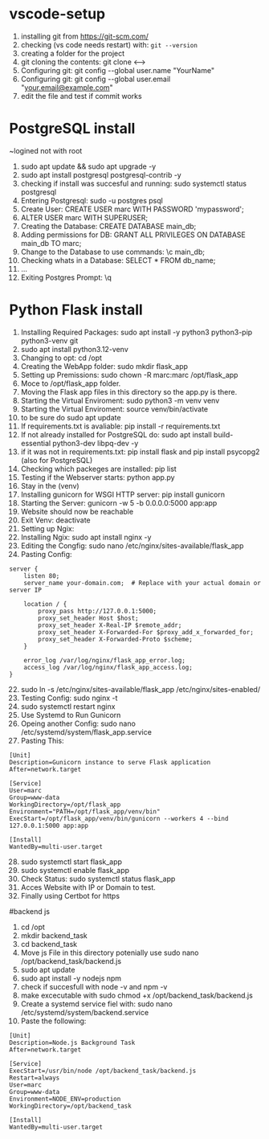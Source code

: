 # vscode-setup

1. installing git from https://git-scm.com/
2. checking (vs code needs restart) with:  `git --version`
4. creating a folder for the project
5. git cloning the contents: git clone <-->
6. Configuring git: git config --global user.name "YourName"
7. Configuring git: git config --global user.email "your.email@example.com"
8. edit the file and test if commit works




# PostgreSQL install
~logined not with root
1. sudo apt update && sudo apt upgrade -y
2. sudo apt install postgresql postgresql-contrib -y
3. checking if install was succesful and running:  sudo systemctl status postgresql
4. Entering Postgresql:  sudo -u postgres psql
5. Create User:   CREATE USER marc WITH PASSWORD 'mypassword';
6. ALTER USER marc WITH SUPERUSER;
7. Creating the Database:  CREATE DATABASE main_db;
8. Adding permissions for DB:  GRANT ALL PRIVILEGES ON DATABASE main_db TO marc;
9. Change to the Database to use commands: \c main_db;
10. Checking whats in a Database: SELECT * FROM db_name;
11. ...
12. Exiting Postgres Prompt: \q



# Python Flask install
1. Installing Required Packages: sudo apt install -y python3 python3-pip python3-venv git
2. sudo apt install python3.12-venv
3. Changing to opt: cd /opt
4. Creating the WebApp folder: sudo mkdir flask_app
5. Setting up Premissions: sudo chown -R marc:marc /opt/flask_app
6. Moce to /opt/flask_app folder.
7. Moving the Flask app files in this directory so the app.py is there.
8. Starting the Virtual Enviroment: sudo python3 -m venv venv
9. Starting the Virtual Enviroment: source venv/bin/activate
10. to be sure do sudo apt update
11. If requirements.txt is avaliable: pip install -r requirements.txt
12. If not already installed for PostgreSQL do: sudo apt install build-essential python3-dev libpq-dev -y
13. if it was not in requirements.txt: pip install flask        and      pip install psycopg2       (also for PostgreSQL)
14. Checking which packeges are installed: pip list
15. Testing if the Webserver starts: python app.py
16. Stay in the (venv)
17. Installing gunicorn for WSGI HTTP server: pip install gunicorn
18. Starting the Server:  gunicorn -w 5 -b 0.0.0.0:5000 app:app
19. Website should now be reachable
20. Exit Venv: deactivate
21. Setting up Ngix:
22. Installing Ngix: sudo apt install nginx -y
23. Editing the Congfig: sudo nano /etc/nginx/sites-available/flask_app
24.   Pasting Config:
```
server {
    listen 80;
    server_name your-domain.com;  # Replace with your actual domain or server IP

    location / {
        proxy_pass http://127.0.0.1:5000;
        proxy_set_header Host $host;
        proxy_set_header X-Real-IP $remote_addr;
        proxy_set_header X-Forwarded-For $proxy_add_x_forwarded_for;
        proxy_set_header X-Forwarded-Proto $scheme;
    }

    error_log /var/log/nginx/flask_app_error.log;
    access_log /var/log/nginx/flask_app_access.log;
}
```
22. sudo ln -s /etc/nginx/sites-available/flask_app /etc/nginx/sites-enabled/
23. Testing Config: sudo nginx -t
24. sudo systemctl restart nginx
25. Use Systemd to Run Gunicorn
26. Opeing another Config: sudo nano /etc/systemd/system/flask_app.service
27. Pasting This:
```
[Unit]
Description=Gunicorn instance to serve Flask application
After=network.target

[Service]
User=marc
Group=www-data
WorkingDirectory=/opt/flask_app
Environment="PATH=/opt/flask_app/venv/bin"
ExecStart=/opt/flask_app/venv/bin/gunicorn --workers 4 --bind 127.0.0.1:5000 app:app

[Install]
WantedBy=multi-user.target
```
28. sudo systemctl start flask_app
29. sudo systemctl enable flask_app
30. Check Status: sudo systemctl status flask_app
31. Acces Website with IP or Domain to test.
32. Finally using Certbot for https







#backend js
1. cd /opt
2. mkdir backend_task
3. cd backend_task
4. Move js File in this directory   potenially use sudo nano /opt/backend_task/backend.js
5. sudo apt update
6. sudo apt install -y nodejs npm
7. check if succesfull with node -v  and  npm -v
8. make excecutable with  sudo chmod +x /opt/backend_task/backend.js
9. Create a systemd service fiel with: sudo nano /etc/systemd/system/backend.service
10. Paste the following:
```
[Unit]
Description=Node.js Background Task
After=network.target

[Service]
ExecStart=/usr/bin/node /opt/backend_task/backend.js
Restart=always
User=marc
Group=www-data
Environment=NODE_ENV=production
WorkingDirectory=/opt/backend_task

[Install]
WantedBy=multi-user.target
```

